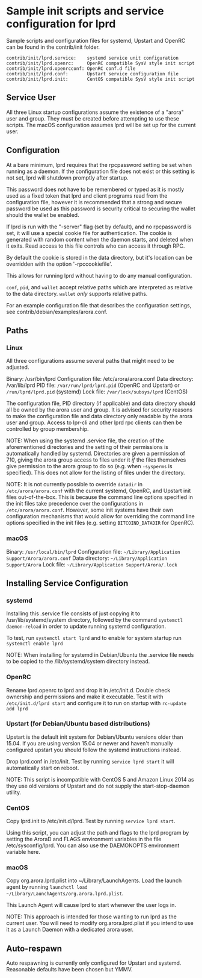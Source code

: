 Sample init scripts and service configuration for lprd
==========================================================

Sample scripts and configuration files for systemd, Upstart and OpenRC
can be found in the contrib/init folder.

    contrib/init/lprd.service:    systemd service unit configuration
    contrib/init/lprd.openrc:     OpenRC compatible SysV style init script
    contrib/init/lprd.openrcconf: OpenRC conf.d file
    contrib/init/lprd.conf:       Upstart service configuration file
    contrib/init/lprd.init:       CentOS compatible SysV style init script

Service User
---------------------------------

All three Linux startup configurations assume the existence of a "arora" user
and group.  They must be created before attempting to use these scripts.
The macOS configuration assumes lprd will be set up for the current user.

Configuration
---------------------------------

At a bare minimum, lprd requires that the rpcpassword setting be set
when running as a daemon.  If the configuration file does not exist or this
setting is not set, lprd will shutdown promptly after startup.

This password does not have to be remembered or typed as it is mostly used
as a fixed token that lprd and client programs read from the configuration
file, however it is recommended that a strong and secure password be used
as this password is security critical to securing the wallet should the
wallet be enabled.

If lprd is run with the "-server" flag (set by default), and no rpcpassword is set,
it will use a special cookie file for authentication. The cookie is generated with random
content when the daemon starts, and deleted when it exits. Read access to this file
controls who can access it through RPC.

By default the cookie is stored in the data directory, but it's location can be overridden
with the option '-rpccookiefile'.

This allows for running lprd without having to do any manual configuration.

`conf`, `pid`, and `wallet` accept relative paths which are interpreted as
relative to the data directory. `wallet` *only* supports relative paths.

For an example configuration file that describes the configuration settings,
see contrib/debian/examples/arora.conf.

Paths
---------------------------------

### Linux

All three configurations assume several paths that might need to be adjusted.

Binary:              /usr/bin/lprd
Configuration file:  /etc/arora/arora.conf
Data directory:      /var/lib/lprd
PID file:            `/var/run/lprd/lprd.pid` (OpenRC and Upstart) or `/run/lprd/lprd.pid` (systemd)
Lock file:           `/var/lock/subsys/lprd` (CentOS)

The configuration file, PID directory (if applicable) and data directory
should all be owned by the arora user and group.  It is advised for security
reasons to make the configuration file and data directory only readable by the
arora user and group.  Access to lpr-cli and other lprd rpc clients
can then be controlled by group membership.

NOTE: When using the systemd .service file, the creation of the aforementioned
directories and the setting of their permissions is automatically handled by
systemd. Directories are given a permission of 710, giving the arora group
access to files under it _if_ the files themselves give permission to the
arora group to do so (e.g. when `-sysperms` is specified). This does not allow
for the listing of files under the directory.

NOTE: It is not currently possible to override `datadir` in
`/etc/arora/arora.conf` with the current systemd, OpenRC, and Upstart init
files out-of-the-box. This is because the command line options specified in the
init files take precedence over the configurations in
`/etc/arora/arora.conf`. However, some init systems have their own
configuration mechanisms that would allow for overriding the command line
options specified in the init files (e.g. setting `BITCOIND_DATADIR` for
OpenRC).

### macOS

Binary:              `/usr/local/bin/lprd`
Configuration file:  `~/Library/Application Support/Arora/arora.conf`
Data directory:      `~/Library/Application Support/Arora`
Lock file:           `~/Library/Application Support/Arora/.lock`

Installing Service Configuration
-----------------------------------

### systemd

Installing this .service file consists of just copying it to
/usr/lib/systemd/system directory, followed by the command
`systemctl daemon-reload` in order to update running systemd configuration.

To test, run `systemctl start lprd` and to enable for system startup run
`systemctl enable lprd`

NOTE: When installing for systemd in Debian/Ubuntu the .service file needs to be copied to the /lib/systemd/system directory instead.

### OpenRC

Rename lprd.openrc to lprd and drop it in /etc/init.d.  Double
check ownership and permissions and make it executable.  Test it with
`/etc/init.d/lprd start` and configure it to run on startup with
`rc-update add lprd`

### Upstart (for Debian/Ubuntu based distributions)

Upstart is the default init system for Debian/Ubuntu versions older than 15.04. If you are using version 15.04 or newer and haven't manually configured upstart you should follow the systemd instructions instead.

Drop lprd.conf in /etc/init.  Test by running `service lprd start`
it will automatically start on reboot.

NOTE: This script is incompatible with CentOS 5 and Amazon Linux 2014 as they
use old versions of Upstart and do not supply the start-stop-daemon utility.

### CentOS

Copy lprd.init to /etc/init.d/lprd. Test by running `service lprd start`.

Using this script, you can adjust the path and flags to the lprd program by
setting the AroraD and FLAGS environment variables in the file
/etc/sysconfig/lprd. You can also use the DAEMONOPTS environment variable here.

### macOS

Copy org.arora.lprd.plist into ~/Library/LaunchAgents. Load the launch agent by
running `launchctl load ~/Library/LaunchAgents/org.arora.lprd.plist`.

This Launch Agent will cause lprd to start whenever the user logs in.

NOTE: This approach is intended for those wanting to run lprd as the current user.
You will need to modify org.arora.lprd.plist if you intend to use it as a
Launch Daemon with a dedicated arora user.

Auto-respawn
-----------------------------------

Auto respawning is currently only configured for Upstart and systemd.
Reasonable defaults have been chosen but YMMV.
